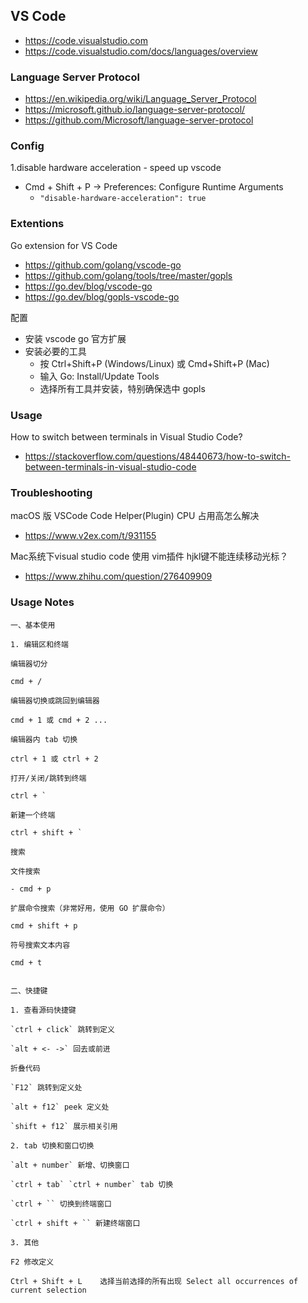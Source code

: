 ## VS Code
- https://code.visualstudio.com
- https://code.visualstudio.com/docs/languages/overview

### Language Server Protocol
- https://en.wikipedia.org/wiki/Language_Server_Protocol
- https://microsoft.github.io/language-server-protocol/
- https://github.com/Microsoft/language-server-protocol


### Config
1.disable hardware acceleration - speed up vscode
- Cmd + Shift + P -> Preferences: Configure Runtime Arguments
  - `"disable-hardware-acceleration": true`


### Extentions
Go extension for VS Code
- https://github.com/golang/vscode-go
- https://github.com/golang/tools/tree/master/gopls
- https://go.dev/blog/vscode-go
- https://go.dev/blog/gopls-vscode-go

配置
- 安装 vscode go 官方扩展
- 安装必要的工具
  - 按 Ctrl+Shift+P (Windows/Linux) 或 Cmd+Shift+P (Mac)
  - 输入 Go: Install/Update Tools
  - 选择所有工具并安装，特别确保选中 gopls


### Usage
How to switch between terminals in Visual Studio Code?
- https://stackoverflow.com/questions/48440673/how-to-switch-between-terminals-in-visual-studio-code


### Troubleshooting
macOS 版 VSCode Code Helper(Plugin) CPU 占用高怎么解决
- https://www.v2ex.com/t/931155 

Mac系统下visual studio code 使用 vim插件 hjkl键不能连续移动光标？
- https://www.zhihu.com/question/276409909


### Usage Notes
```
一、基本使用

1. 编辑区和终端

编辑器切分

cmd + /

编辑器切换或跳回到编辑器

cmd + 1 或 cmd + 2 ...

编辑器内 tab 切换

ctrl + 1 或 ctrl + 2

打开/关闭/跳转到终端

ctrl + `

新建一个终端

ctrl + shift + `

搜索

文件搜索

- cmd + p

扩展命令搜索（非常好用，使用 GO 扩展命令）

cmd + shift + p

符号搜索文本内容

cmd + t


二、快捷键

1. 查看源码快捷键

`ctrl + click` 跳转到定义

`alt + <- ->` 回去或前进

折叠代码

`F12` 跳转到定义处

`alt + f12` peek 定义处

`shift + f12` 展示相关引用

2. tab 切换和窗口切换

`alt + number` 新增、切换窗口

`ctrl + tab` `ctrl + number` tab 切换

`ctrl + `` 切换到终端窗口

`ctrl + shift + `` 新建终端窗口

3. 其他

F2 修改定义

Ctrl + Shift + L	选择当前选择的所有出现 Select all occurrences of current selection

```
